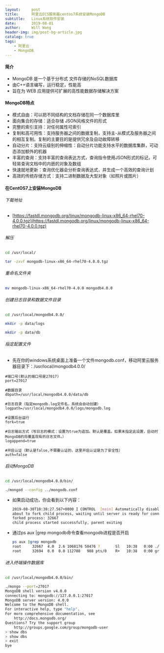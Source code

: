 ```yaml
---
layout:     post
title:      阿里云ECS服务器centos7系统安装MongoDB
subtitle:   Linux系统软件安装
date:       2019-08-01
author:     Will Wang
header-img: img/post-bg-article.jpg
catalog: true
tags:
    - 阿里云
    - MongoDB
---
```


#### 简介
- MongoDB 是一个基于分布式 文件存储的NoSQL数据库
- 由C++语言编写，运行稳定，性能高
- 旨在为 WEB 应用提供可扩展的高性能数据存储解决方案

#### MongoDB特点
- 模式自由：可以把不同结构的文档存储在同一个数据库里
- 面向集合的存储：适合存储 JSON风格文件的形式
- 完整的索引支持：对任何属性可索引
- 复制和高可用性：支持服务器之间的数据复制，支持主-从模式及服务器之间的相互复制。复制的主要目的是提供冗余及自动故障转移
- 自动分片：支持云级别的伸缩性：自动分片功能支持水平的数据库集群，可动态添加额外的机器
- 丰富的查询：支持丰富的查询表达方式，查询指令使用JSON形式的标记，可轻易查询文档中的内嵌的对象及数组
- 快速就地更新：查询优化器会分析查询表达式，并生成一个高效的查询计划
- 高效的传统存储方式：支持二进制数据及大型对象（如照片或图片）

#### 在CentOS7上安装MongoDB
###### 下载地址
- [https://fastdl.mongodb.org/linux/mongodb-linux-x86_64-rhel70-4.0.0.tgz](https://fastdl.mongodb.org/linux/mongodb-linux-x86_64-rhel70-4.0.0.tgz)
###### 解压
~~~bash
cd /usr/local/

tar -zxvf mongodb-linux-x86_64-rhel70-4.0.0.tgz
~~~
###### 重命名文件夹
```bash
mv mongodb-linux-x86_64-rhel70-4.0.0 mongodb4.0.0
```
###### 创建日志目录和数据文件目录
```bash
cd /usr/local/mongodb4.0.0/

mkdir -p data/logs

mkdir -p data/db
```
###### 指定配置文件
- 先在你的windows系统桌面上准备一个文件mongodb.conf，移动阿里云服务器目录下：/usr/local/mongodb4.0.0/
```
#端口号(默认的端口号是27017)
port=27017

#数据目录
dbpath=/usr/local/mongodb4.0.0/data/db

#日志目录（指定mongodb.log文件名，系统会自动创建）
logpath=/usr/local/mongodb4.0.0/logs/mongodb.log

#设置后台运行
fork=true 

#日志输出方式（写日志的模式：设置为true为追加。默认是覆盖。如果未指定此设置，启动时MongoDB的将覆盖现有的日志文件。）
logappend=true 

#开启认证（默认是false,不需要认证的，这里开启认证是为了安全性）
auth=false
```
###### 启动MongoDB
```bash
cd /usr/local/mongodb4.0.0/bin/

./mongod --config ../mongodb.conf
```
- 如果启动成功，你会看到以下内容：
    ```bash
    2019-08-30T10:38:27.567+0800 I CONTROL  [main] Automatically disabling TLS 1.0, to force-enable TLS 1.0 specify --sslDisabledProtocols 'none'
    about to fork child process, waiting until server is ready for connections.
    forked process: 32667
    child process started successfully, parent exiting
    ```
- 通过ps aux |grep mongodb命令查看mongodb进程是否开启
    ```bash
    ps aux |grep mongodb
    root     32667  4.0  2.6 1068176 50476 ?       Sl   10:38   0:00 ./mongod --config ../mongodb.conf
    root     32694  0.0  0.0 112708   988 pts/0    R+   10:38   0:00 grep --color=auto mongodb
    ```
###### 进入终端操作数据库
```bash
cd /usr/local/mongodb4.0.0/bin/

./mongo --port=27017
MongoDB shell version v4.0.0
connecting to: mongodb://127.0.0.1:27017
MongoDB server version: 4.0.0
Welcome to the MongoDB shell.
For interactive help, type "help".
For more comprehensive documentation, see
	http://docs.mongodb.org/
Questions? Try the support group
	http://groups.google.com/group/mongodb-user
> show dbs
> show dbs
> exit
bye
```
